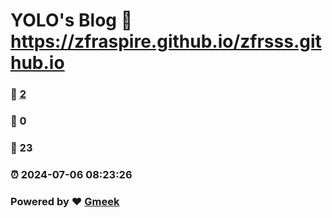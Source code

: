 # YOLO's Blog :link: https://zfraspire.github.io/zfrsss.github.io 
### :page_facing_up: [2](https://zfraspire.github.io/zfrsss.github.io/tag.html) 
### :speech_balloon: 0 
### :hibiscus: 23 
### :alarm_clock: 2024-07-06 08:23:26 
### Powered by :heart: [Gmeek](https://github.com/Meekdai/Gmeek)
